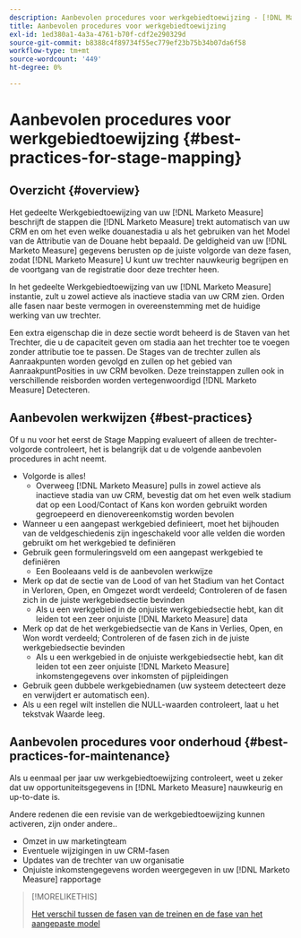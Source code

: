 ```yaml
---
description: Aanbevolen procedures voor werkgebiedtoewijzing - [!DNL Marketo Measure] - Productdocumentatie
title: Aanbevolen procedures voor werkgebiedtoewijzing
exl-id: 1ed380a1-4a3a-4761-b70f-cdf2e290329d
source-git-commit: b8388c4f89734f55ec779ef23b75b34b07da6f58
workflow-type: tm+mt
source-wordcount: '449'
ht-degree: 0%

---
```


# Aanbevolen procedures voor werkgebiedtoewijzing {#best-practices-for-stage-mapping}

## Overzicht {#overview}

Het gedeelte Werkgebiedtoewijzing van uw [!DNL Marketo Measure] beschrijft de stappen die [!DNL Marketo Measure] trekt automatisch van uw CRM en om het even welke douanestadia u als het gebruiken van het Model van de Attributie van de Douane hebt bepaald. De geldigheid van uw [!DNL Marketo Measure] gegevens berusten op de juiste volgorde van deze fasen, zodat [!DNL Marketo Measure] U kunt uw trechter nauwkeurig begrijpen en de voortgang van de registratie door deze trechter heen.

In het gedeelte Werkgebiedtoewijzing van uw [!DNL Marketo Measure] instantie, zult u zowel actieve als inactieve stadia van uw CRM zien. Orden alle fasen naar beste vermogen in overeenstemming met de huidige werking van uw trechter.

Een extra eigenschap die in deze sectie wordt beheerd is de Staven van het Trechter, die u de capaciteit geven om stadia aan het trechter toe te voegen zonder attributie toe te passen. De Stages van de trechter zullen als Aanraakpunten worden gevolgd en zullen op het gebied van AanraakpuntPosities in uw CRM bevolken. Deze treinstappen zullen ook in verschillende reisborden worden vertegenwoordigd [!DNL Marketo Measure] Detecteren.

## Aanbevolen werkwijzen {#best-practices}

Of u nu voor het eerst de Stage Mapping evalueert of alleen de trechter-volgorde controleert, het is belangrijk dat u de volgende aanbevolen procedures in acht neemt.

* Volgorde is alles!
   * Overweeg [!DNL Marketo Measure] pulls in zowel actieve als inactieve stadia van uw CRM, bevestig dat om het even welk stadium dat op een Lood/Contact of Kans kon worden gebruikt worden gegroepeerd en dienovereenkomstig worden bevolen
* Wanneer u een aangepast werkgebied definieert, moet het bijhouden van de veldgeschiedenis zijn ingeschakeld voor alle velden die worden gebruikt om het werkgebied te definiëren
* Gebruik geen formuleringsveld om een aangepast werkgebied te definiëren
   * Een Booleaans veld is de aanbevolen werkwijze
* Merk op dat de sectie van de Lood of van het Stadium van het Contact in Verloren, Open, en Omgezet wordt verdeeld; Controleren of de fasen zich in de juiste werkgebiedsectie bevinden
   * Als u een werkgebied in de onjuiste werkgebiedsectie hebt, kan dit leiden tot een zeer onjuiste [!DNL Marketo Measure] data
* Merk op dat de het werkgebiedsectie van de Kans in Verlies, Open, en Won wordt verdeeld; Controleren of de fasen zich in de juiste werkgebiedsectie bevinden
   * Als u een werkgebied in de onjuiste werkgebiedsectie hebt, kan dit leiden tot een zeer onjuiste [!DNL Marketo Measure] inkomstengegevens over inkomsten of pijpleidingen
* Gebruik geen dubbele werkgebiednamen (uw systeem detecteert deze en verwijdert er automatisch een).
* Als u een regel wilt instellen die NULL-waarden controleert, laat u het tekstvak Waarde leeg.

## Aanbevolen procedures voor onderhoud {#best-practices-for-maintenance}

Als u eenmaal per jaar uw werkgebiedtoewijzing controleert, weet u zeker dat uw opportuniteitsgegevens in [!DNL Marketo Measure] nauwkeurig en up-to-date is.

Andere redenen die een revisie van de werkgebiedtoewijzing kunnen activeren, zijn onder andere..

* Omzet in uw marketingteam
* Eventuele wijzigingen in uw CRM-fasen
* Updates van de trechter van uw organisatie
* Onjuiste inkomstengegevens worden weergegeven in uw [!DNL Marketo Measure] rapportage

>[!MORELIKETHIS]
>
>[Het verschil tussen de fasen van de treinen en de fase van het aangepaste model](/help/advanced-marketo-measure-features/custom-attribution-models/custom-attribution-model-and-setup.md#the-difference-between-funnel-stages-and-custom-model-stages)

